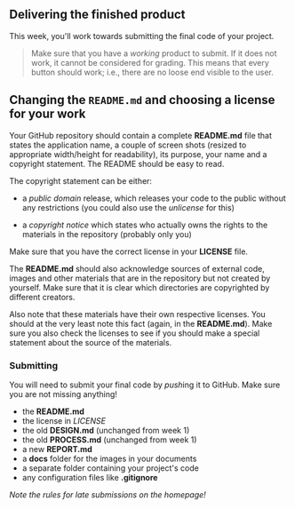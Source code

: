 ## Delivering the finished product

This week, you'll work towards submitting the final code of your project.

> Make sure that you have a *working* product to submit. If it does not work, it cannot be considered for grading. This means that every button should work; i.e., there are no loose end visible to the user.

## Changing the `README.md` and choosing a license for your work

Your GitHub repository should contain a complete **README.md** file that states the application name, a couple of screen shots (resized to appropriate width/height for readability), its purpose, your name and a copyright statement. The README should be easy to read.

The copyright statement can be either:

- a *public domain* release, which releases your code to the public without any restrictions (you could also use the *unlicense* for this)

- a *copyright notice* which states who actually owns the rights to the materials in the repository (probably only you)

Make sure that you have the correct license in your **LICENSE** file.

The **README.md** should also acknowledge sources of external code, images and other materials that are in the repository but not created by yourself. Make sure that it is clear which directories are copyrighted by different creators.

Also note that these materials have their own respective licenses. You should at the very least note this fact (again, in the **README.md**). Make sure you also check the licenses to see if you should make a special statement about the source of the materials.


### Submitting

You will need to submit your final code by *push*ing it to GitHub. Make sure you are not missing anything!

- the **README.md**
- the license in *LICENSE*
- the old **DESIGN.md** (unchanged from week 1)
- the old **PROCESS.md** (unchanged from week 1)
- a new **REPORT.md**
- a **docs** folder for the images in your documents
- a separate folder containing your project's code
- any configuration files like **.gitignore**

*Note the rules for late submissions on the homepage!*
